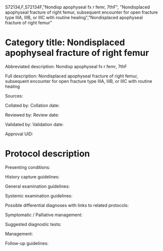 S72134,F,S72134F,"Nondisp apophyseal fx r femr, 7thF", "Nondisplaced apophyseal fracture of right femur, subsequent encounter for open fracture type IIIA, IIIB, or IIIC with routine healing","Nondisplaced apophyseal fracture of right femur"
# Category title: Nondisplaced apophyseal fracture of right femur

Abbreviated description: Nondisp apophyseal fx r femr, 7thF

Full description: Nondisplaced apophyseal fracture of right femur, subsequent encounter for open fracture type IIIA, IIIB, or IIIC with routine healing

Sources:

Collated by:
Collation date:

Reviewed by:
Review date:

Validated by:
Validation date:

Approval UID:

# Protocol description

Presenting conditions:

History capture guidelines:

General examination guidelines:

Systemic examination guidelines:

Possible differential diagnoses with links to related protocols:

Symptomatic / Palliative management:

Suggested diagnostic tests:

Management:

Follow-up guidelines:
